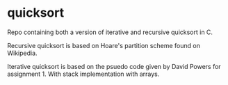 # quicksort 

Repo containing both a version of iterative and recursive quicksort in C.

Recursive quicksort is based on Hoare's partition scheme found on Wikipedia.

Iterative quicksort is based on the psuedo code given by David Powers for assignment 1. With stack implementation with arrays.
